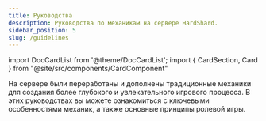 ```yaml
---
title: Руководства
description: Руководства по механикам на сервере HardShard.
sidebar_position: 5
slug: /guidelines
---
```


import DocCardList from '@theme/DocCardList';
import { CardSection, Card } from "@site/src/components/CardComponent"

На сервере были переработаны и дополнены традиционные механики для создания более глубокого и увлекательного игрового процесса. В этих руководствах вы можете ознакомиться с ключевыми особенностями механик, а также основные принципы ролевой игры.

<CardSection>
  <Card 
    title="Система голосования"
    description="Голосуйте за сервер, чтобы получать уникальные предметы."
    to="/docs/voting"
  />
  <Card 
    title="Механики"
    description="Улучшение игрового опыта и возможностей для взаимодействия с окружающим миром."
    to="/docs/mechanics"
  />
  <Card 
    title="Ролевая игра"
    description="Создавайте свои собственные истории и взаимодействуйте с другими персонажами."
    to="/docs/roleplay"
  />
</CardSection>